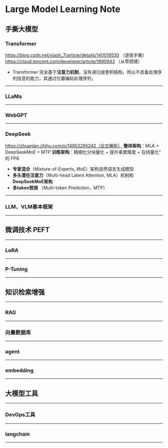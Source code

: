 # Large Model Learning Note

## 手撕大模型

### Transformer
https://blog.csdn.net/xiaoh_7/article/details/140019530 （逐层手撕）
https://cloud.tencent.com/developer/article/1890943 （从零搭建）
- Transformer 完全基于**注意力机制**，没有递归或卷积结构，所以不具备处理序列信息的能力，其通过位置编码处理序列。

---

### LLaMa

---

### WebGPT

---

### DeepSeek
https://zhuanlan.zhihu.com/p/14953285242（论文解析）
**整体架构**：MLA + DeepSeekMoE + MTP
**训练架构**：精细化分块量化 + 提升乘累精度 + 在线量化” 的 FP8 

- **专家混合**（Mixture-of-Experts, MoE）架构自然语言生成模型
- **多头潜在注意力**（Multi-head Latent Attention, MLA）机制和**DeepSeekMoE架构**
- **多token预测** （Multi-token Prediction，MTP）

---

### LLM、VLM基本框架

---

## 微调技术 PEFT

---

### LoRA

---

### P-Tuning

---

## 知识检索增强

--- 

### RAG

---


### 向量数据库

---


### agent

---

### embedding

---


## 大模型工具

---

### DevOps工具

---

###  langchain

---
